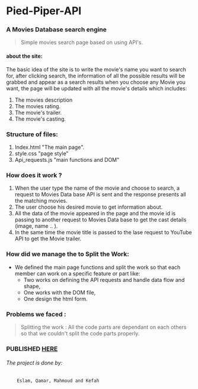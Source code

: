 # Pied-Piper-API
### A Movies Database search engine
>Simple movies search page based on using API's. 

#### about the site:
The basic idea of the site is to write the movie's name you want to search for,
after clicking search, the information of all the possible results will be grabbed and
appear as a search results 
when you choose any Movie you want, the page will be updated with all the movie's details which includes:
  1. The movies description
  2. The movies rating.
  3. The movie's trailer.
  4. The movie's casting.

 
### Structure of files: 
1. Index.html "The main page".
2. style.css "page style"
3. Api_requests.js "main functions and DOM"

### How does it work ? 
1. When the user type the name of the movie and choose to search, a request to Movies Data base API is sent and the response presents all the matching movies. 
2. The user choose his desired movie to get information about. 
3. All the data of the movie appeared in the page and the movie id is passing to another request to Movies Data base to get the cast details (image, name .. ). 
4. In the same time the movie title is passed to the lase request to YouTube API to get the Movie trailer. 

### How did we manage the to Split the Work:
 - We defined the main page functions and split the work so that each member can work on a specific feature or part like:
   + Two works on defining the API requests and handle data flow and shape, 
   + One works with the DOM file, 
   + One design the html form.
 
### Problems we faced : 
   > Splitting the work : All the code parts are dependant on each others so that we couldn't split the code parts properly.

### PUBLISHED [HERE](https://facg2.github.io/Pied-Piper-API/)
###### The project is done by:
        Eslam, Qamar, Mahmoud and Kefah
